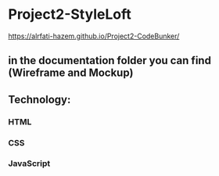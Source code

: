 # Project2-StyleLoft

https://alrfati-hazem.github.io/Project2-CodeBunker/

## in the documentation folder you can find (Wireframe and Mockup)

## Technology:
### HTML
### CSS
### JavaScript
